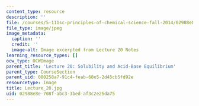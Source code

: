 ```yaml
---
content_type: resource
description: ''
file: /courses/5-111sc-principles-of-chemical-science-fall-2014/02988e8e708fabc33bedaf3c2e25da75_Lecture_20.jpg
file_type: image/jpeg
image_metadata:
  caption: ''
  credit: ''
  image-alt: Image excerpted from Lecture 20 Notes
learning_resource_types: []
ocw_type: OCWImage
parent_title: 'Lecture 20: Solubility and Acid-Base Equilibrium'
parent_type: CourseSection
parent_uid: 080258a7-91c4-feab-68e5-2d45cb5fd92e
resourcetype: Image
title: Lecture_20.jpg
uid: 02988e8e-708f-abc3-3bed-af3c2e25da75
---
```

